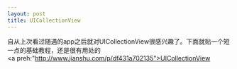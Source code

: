```yaml
---
layout: post
title: UICollectionView
---
```

自从上次看过随遇的app之后就对UICollectionView很感兴趣了。下面就贴一个短一点的基础教程，还是很有用处的<br>
<a preh:"http://www.jianshu.com/p/df431a702135">UICollectionView</a>



